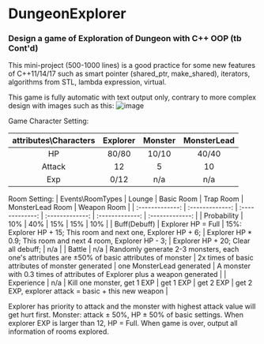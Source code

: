 # DungeonExplorer
### Design a game of Exploration of Dungeon with C++ OOP (tb Cont'd)

This mini-project (500-1000 lines) is a good practice for some new features of C++11/14/17 such as smart pointer (shared_ptr, make_shared), iterators, algorithms from STL, lambda expression, virtual.

This game is fully automatic with text output only, contrary to more complex design with images such as this:
![image](https://user-images.githubusercontent.com/89890055/226417229-31c67cdb-8f28-4f18-9a09-2a513944f99d.png)

Game Character Setting:

| attributes\Characters  | Explorer  | Monster | MonsterLead |
| :-------------: | :-------------: | :-------------: | :-------------: |
| HP  | 80/80 | 10/10 | 40/40 |
| Attack | 12 | 5 | 10 |
| Exp | 0/12 | n/a | n/a |


Room Setting:
| Events\RoomTypes | Lounge | Basic Room | Trap Room | MonsterLead Room | Weapon Room |
| :-------------: | :-------------: | :-------------: | :-------------: | :-------------: | :-------------: |
| Probability  | 10% | 40% | 15% | 15% | 10% |
| Buff(Debuff) | Explorer HP = Full  | 15%: Explorer HP + 15; This room and next one, Explorer HP + 6;  | Explorer HP * 0.9; This room and next 4 room, Explorer HP - 3; | Explorer HP + 20; Clear all debuff; | n/a |
| Battle | n/a | Randomly generate 2-3 monsters, each one's attributes are ±50% of basic attributes of monster  | 2x times of basic attributes of monster generated | one MonsterLead generated | A monster with 0.3 times of attributes of Explorer plus a weapon generated |
| Experience | n/a | Kill one monster, get 1 EXP | get 1 EXP | get 2 EXP | get 2 EXP, explorer attack = basic + this new weapon |


Explorer has priority to attack and the monster with highest attack value will get hurt first.
Monster: attack ± 50%, HP ± 50% of basic settings. 
When explorer EXP is larger than 12, HP = Full.
When game is over, output all information of rooms explored.


